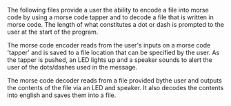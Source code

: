 The following files provide a user the ability to encode a file into morse code by using a morse code tapper and to decode a file that is written in morse code. The length of what constitutes a dot or dash is prompted to the user at the start of the program.

The morse code encoder reads from the user's inputs on a morse code 'tapper' and is saved to a file location that can be specified by the user. As the tapper is pushed, an LED lights up and a speaker sounds to alert the user of the dots/dashes used in the message.

The morse code decoder reads from a file provided bythe user and outputs the contents of the file via an LED and speaker. It also decodes the contents into english and saves them into a file. 
